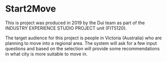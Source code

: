 # Start2Move

This is project was produced in 2019 by the Dui team as part of the INDUSTRY EXPERIENCE STUDIO PROJECT unit (FIT5120).

The target audience for this project is people in Victoria (Australia) who are planning to move into a regional area. The system will ask for a few input questions and based on the selection will provide some recommendations in what city is more suitable to move in.